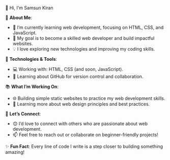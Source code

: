 👋 Hi, I'm Samsun Kiran  

🌟 **About Me**:  
* 🌱 I’m currently learning web development, focusing on HTML, CSS, and JavaScript.  
* 🎯 My goal is to become a skilled web developer and build impactful websites.  
* 💡 I love exploring new technologies and improving my coding skills.  

🔧 **Technologies & Tools**:  
* 💻 Working with: HTML, CSS (and soon, JavaScript).  
* 🚀 Learning about GitHub for version control and collaboration.  

📚 **What I’m Working On**:  
* 🌐 Building simple static websites to practice my web development skills.  
* 📝 Learning more about web design principles and best practices.  

💬 **Let’s Connect**:  
* 😊 I’d love to connect with others who are passionate about web development.  
* 📫 Feel free to reach out or collaborate on beginner-friendly projects!  

✨ **Fun Fact**: Every line of code I write is a step closer to building something amazing!  
